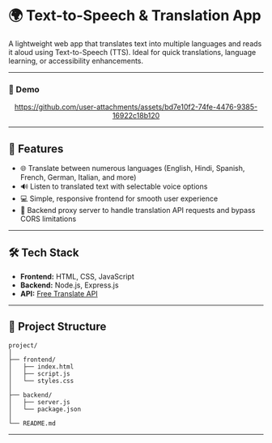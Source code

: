 

# 🌍 Text-to-Speech & Translation App

A lightweight web app that translates text into multiple languages and reads it aloud using Text-to-Speech (TTS). Ideal for quick translations, language learning, or accessibility enhancements.

---

### 🎥 Demo

<div align="center">

https://github.com/user-attachments/assets/bd7e10f2-74fe-4476-9385-16922c18b120

</div>

---

## 🚀 Features

* 🌐 Translate between numerous languages (English, Hindi, Spanish, French, German, Italian, and more)
* 🔊 Listen to translated text with selectable voice options
* 💻 Simple, responsive frontend for smooth user experience
* 🔧 Backend proxy server to handle translation API requests and bypass CORS limitations

---

## 🛠 Tech Stack

* **Frontend:** HTML, CSS, JavaScript
* **Backend:** Node.js, Express.js
* **API:** [Free Translate API](https://ftapi.pythonanywhere.com)

---

## 📁 Project Structure

```
project/
│
├── frontend/
│   ├── index.html
│   ├── script.js
│   └── styles.css
│
├── backend/
│   ├── server.js
│   └── package.json
│
└── README.md
```

---
